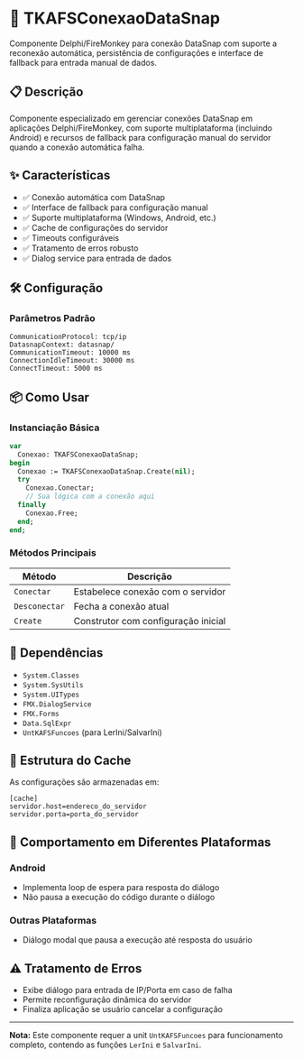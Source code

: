 # 🚀 TKAFSConexaoDataSnap

Componente Delphi/FireMonkey para conexão DataSnap com suporte a reconexão automática, persistência de configurações e interface de fallback para entrada manual de dados.

## 📋 Descrição

Componente especializado em gerenciar conexões DataSnap em aplicações Delphi/FireMonkey, com suporte multiplataforma (incluindo Android) e recursos de fallback para configuração manual do servidor quando a conexão automática falha.

## ✨ Características

- ✅ Conexão automática com DataSnap
- ✅ Interface de fallback para configuração manual
- ✅ Suporte multiplataforma (Windows, Android, etc.)
- ✅ Cache de configurações do servidor
- ✅ Timeouts configuráveis
- ✅ Tratamento de erros robusto
- ✅ Dialog service para entrada de dados

## 🛠️ Configuração

### Parâmetros Padrão

```
CommunicationProtocol: tcp/ip
DatasnapContext: datasnap/
CommunicationTimeout: 10000 ms
ConnectionIdleTimeout: 30000 ms  
ConnectTimeout: 5000 ms
```

## 📦 Como Usar

### Instanciação Básica

```pascal
var
  Conexao: TKAFSConexaoDataSnap;
begin
  Conexao := TKAFSConexaoDataSnap.Create(nil);
  try
    Conexao.Conectar;
    // Sua lógica com a conexão aqui
  finally
    Conexao.Free;
  end;
end;
```

### Métodos Principais

| Método | Descrição |
|--------|-----------|
| `Conectar` | Estabelece conexão com o servidor |
| `Desconectar` | Fecha a conexão atual |
| `Create` | Construtor com configuração inicial |

## 🔧 Dependências

- `System.Classes`
- `System.SysUtils` 
- `System.UITypes`
- `FMX.DialogService`
- `FMX.Forms`
- `Data.SqlExpr`
- `UntKAFSFuncoes` (para LerIni/SalvarIni)

## 📁 Estrutura do Cache

As configurações são armazenadas em:

```
[cache]
servidor.host=endereco_do_servidor
servidor.porta=porta_do_servidor
```

## 🎯 Comportamento em Diferentes Plataformas

### Android
- Implementa loop de espera para resposta do diálogo
- Não pausa a execução do código durante o diálogo

### Outras Plataformas
- Diálogo modal que pausa a execução até resposta do usuário

## ⚠️ Tratamento de Erros

- Exibe diálogo para entrada de IP/Porta em caso de falha
- Permite reconfiguração dinâmica do servidor
- Finaliza aplicação se usuário cancelar a configuração

---

**Nota:** Este componente requer a unit `UntKAFSFuncoes` para funcionamento completo, contendo as funções `LerIni` e `SalvarIni`.
